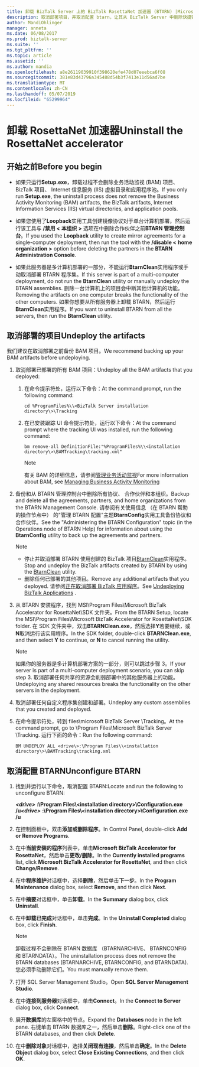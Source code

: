 ```yaml
---
title: 卸载 BizTalk Server 上的 BizTalk RosettaNet 加速器 (BTARN) |Microsoft Docs"
description: 取消部署项目，并取消配置 btarn，让其从 BizTalk Server 中删除快捷键
author: MandiOhlinger
manager: anneta
ms.date: 06/08/2017
ms.prod: biztalk-server
ms.suite: ''
ms.tgt_pltfrm: ''
ms.topic: article
ms.assetid: ''
ms.author: mandia
ms.openlocfilehash: a8e26119039910f398620efe478d07eeebca6f08
ms.sourcegitcommit: 381e83d43796a345488d54b3f7413e11d56ad7be
ms.translationtype: MT
ms.contentlocale: zh-CN
ms.lasthandoff: 05/07/2019
ms.locfileid: "65299964"
---
```

# <a name="uninstall-the-rosettanet-accelerator"></a><span data-ttu-id="f8451-103">卸载 RosettaNet 加速器</span><span class="sxs-lookup"><span data-stu-id="f8451-103">Uninstall the RosettaNet accelerator</span></span>

## <a name="before-you-begin"></a><span data-ttu-id="f8451-104">开始之前</span><span class="sxs-lookup"><span data-stu-id="f8451-104">Before you begin</span></span>
  
* <span data-ttu-id="f8451-105">如果只运行**Setup.exe**，卸载过程不会删除业务活动监视 (BAM) 项目、 BizTalk 项目、 Internet 信息服务 (IIS) 虚拟目录和应用程序池。</span><span class="sxs-lookup"><span data-stu-id="f8451-105">If you only run **Setup.exe**, the uninstall process does not remove the Business Activity Monitoring (BAM) artifacts, the BizTalk artifacts, Internet Information Services (IIS) virtual directories, and application pools.</span></span>  
  
* <span data-ttu-id="f8451-106">如果您使用了**Loopback**实用工具创建镜像协议对于单台计算机部署，然后运行该工具与 **/禁用 <** **本组织** **>** 选项在中删除合作伙伴之前**BTARN 管理控制台**。</span><span class="sxs-lookup"><span data-stu-id="f8451-106">If you used the **Loopback** utility to create mirror agreements for a single-computer deployment, then run the tool with the **/disable <** **home organization** **>** option before deleting the partners in the **BTARN Administration Console**.</span></span>  
  
* <span data-ttu-id="f8451-107">如果此服务器是多计算机部署的一部分，不能运行**BtarnClean**实用程序或手动取消部署 BTARN 程序集。</span><span class="sxs-lookup"><span data-stu-id="f8451-107">If this server is part of a multi-computer deployment, do not run the **BtarnClean** utility or manually undeploy the BTARN assemblies.</span></span> <span data-ttu-id="f8451-108">删除一台计算机上的项目会中断其他计算机的功能。</span><span class="sxs-lookup"><span data-stu-id="f8451-108">Removing the artifacts on one computer breaks the functionality of the other computers.</span></span>  <span data-ttu-id="f8451-109">如果你想要从所有服务器上卸载 BTARN，然后运行**BtarnClean**实用程序。</span><span class="sxs-lookup"><span data-stu-id="f8451-109">If you want to uninstall BTARN from all the servers, then run the **BtarnClean** utility.</span></span> 

  
## <a name="undeploy-the-artifacts"></a><span data-ttu-id="f8451-110">取消部署的项目</span><span class="sxs-lookup"><span data-stu-id="f8451-110">Undeploy the artifacts</span></span>  

<span data-ttu-id="f8451-111">我们建议在取消部署之前备份 BAM 项目。</span><span class="sxs-lookup"><span data-stu-id="f8451-111">We recommend backing up your BAM artifacts before undeploying.</span></span> 

1. <span data-ttu-id="f8451-112">取消部署已部署的所有 BAM 项目：</span><span class="sxs-lookup"><span data-stu-id="f8451-112">Undeploy all the BAM artifacts that you deployed:</span></span>  
  
    1.  <span data-ttu-id="f8451-113">在命令提示符处，运行以下命令：</span><span class="sxs-lookup"><span data-stu-id="f8451-113">At the command prompt, run the following command:</span></span>  
  
         ```cd %ProgramFiles%\\<BizTalk Server installation directory\>\Tracking```
  
    2.  <span data-ttu-id="f8451-114">在已安装跟踪 UI 命令提示符处，运行以下命令：</span><span class="sxs-lookup"><span data-stu-id="f8451-114">At the command prompt where the tracking UI was installed, run the following command:</span></span>  
  
         ```bm remove-all DefinitionFile:"%ProgramFiles%\\<installation directory\>\BAMTracking\tracking.xml"```
  
        > [!NOTE]
        >  <span data-ttu-id="f8451-115">有关 BAM 的详细信息，请参阅[管理业务活动监视](../../core/managing-bam.md)</span><span class="sxs-lookup"><span data-stu-id="f8451-115">For more information about BAM, see [Managing Business Activity Monitoring](../../core/managing-bam.md)</span></span> 
  
2.  <span data-ttu-id="f8451-116">备份和从 BTARN 管理控制台中删除所有协议、 合作伙伴和本组织。</span><span class="sxs-lookup"><span data-stu-id="f8451-116">Backup and delete all the agreements, partners, and home organizations from the BTARN Management Console.</span></span> <span data-ttu-id="f8451-117">请参阅有关使用信息 （在 BTARN 帮助的操作节点中） 的"管理 BTARN 配置"主题**BtarnConfig**实用工具备份协议和合作伙伴。</span><span class="sxs-lookup"><span data-stu-id="f8451-117">See the "Administering the BTARN Configuration" topic (in the Operations node of BTARN Help) for information about using the **BtarnConfig** utility to back up the agreements and partners.</span></span>  
  
    > [!NOTE]
    >  * <span data-ttu-id="f8451-118">停止并取消部署 BTARN 使用创建的 BizTalk 项目[BtarnClean](btarnclean.md)实用程序。</span><span class="sxs-lookup"><span data-stu-id="f8451-118">Stop and undeploy the BizTalk artifacts created by BTARN by using the [BtarnClean](btarnclean.md) utility.</span></span>
    >  * <span data-ttu-id="f8451-119">删除任何已部署的其他项目。</span><span class="sxs-lookup"><span data-stu-id="f8451-119">Remove any additional artifacts that you deployed.</span></span> <span data-ttu-id="f8451-120">请参阅[正在取消部署 BizTalk 应用程序](../../core/undeploying-biztalk-applications.md)。</span><span class="sxs-lookup"><span data-stu-id="f8451-120">See [Undeploying BizTalk Applications](../../core/undeploying-biztalk-applications.md) .</span></span>
  
3.  <span data-ttu-id="f8451-121">从 BTARN 安装程序，找到 MSI\Program Files\Microsoft BizTalk Accelerator for RosettaNet\SDK 文件夹。</span><span class="sxs-lookup"><span data-stu-id="f8451-121">From the BTARN Setup, locate the MSI\Program Files\Microsoft BizTalk Accelerator for RosettaNet\SDK folder.</span></span> <span data-ttu-id="f8451-122">在 SDK 文件夹中，双击**BTARNClean.exe**，然后选择**Y**若要继续，或**N**取消运行该实用程序。</span><span class="sxs-lookup"><span data-stu-id="f8451-122">In the SDK folder, double-click **BTARNClean.exe**, and then select **Y** to continue, or **N** to cancel running the utility.</span></span>  
  
    > [!NOTE]
    >  <span data-ttu-id="f8451-123">如果你的服务器是多计算机部署方案的一部分，则可以跳过步骤 3。</span><span class="sxs-lookup"><span data-stu-id="f8451-123">If your server is part of a multi-computer deployment scenario, you can skip step 3.</span></span> <span data-ttu-id="f8451-124">取消部署任何共享的资源会削弱部署中的其他服务器上的功能。</span><span class="sxs-lookup"><span data-stu-id="f8451-124">Undeploying any shared resources breaks the functionality on the other servers in the deployment.</span></span>  
  
4.  <span data-ttu-id="f8451-125">取消部署任何自定义程序集创建和部署。</span><span class="sxs-lookup"><span data-stu-id="f8451-125">Undeploy any custom assemblies that you created and deployed.</span></span>  
  
5.  <span data-ttu-id="f8451-126">在命令提示符处，转到 files\microsoft BizTalk Server <your version>\Tracking。</span><span class="sxs-lookup"><span data-stu-id="f8451-126">At the command prompt, go to \Program Files\Microsoft BizTalk Server <your version>\Tracking.</span></span> <span data-ttu-id="f8451-127">运行下面的命令：</span><span class="sxs-lookup"><span data-stu-id="f8451-127">Run the following command:</span></span> 

    ```BM UNDEPLOY ALL <drive\>:\Program Files\\<installation directory\>\BAMTracking\tracking.xml```
  
## <a name="unconfigure-btarn"></a><span data-ttu-id="f8451-128">取消配置 BTARN</span><span class="sxs-lookup"><span data-stu-id="f8451-128">Unconfigure BTARN</span></span>
  
1.  <span data-ttu-id="f8451-129">找到并运行以下命令，取消配置 BTARN:</span><span class="sxs-lookup"><span data-stu-id="f8451-129">Locate and run the following to unconfigure BTARN:</span></span>  
  
     <span data-ttu-id="f8451-130">***<drive\>***  **:\Program Files\\<installation directory\>\Configuration.exe /u**</span><span class="sxs-lookup"><span data-stu-id="f8451-130">***<drive\>***  **:\Program Files\\<installation directory\>\Configuration.exe /u**</span></span>  
  
2.  <span data-ttu-id="f8451-131">在控制面板中，双击**添加或删除程序**。</span><span class="sxs-lookup"><span data-stu-id="f8451-131">In Control Panel, double-click **Add or Remove Programs**.</span></span>  
  
3.  <span data-ttu-id="f8451-132">在中**当前安装的程序**列表中，单击**Microsoft BizTalk Accelerator for RosettaNet**，然后单击**更改/删除**。</span><span class="sxs-lookup"><span data-stu-id="f8451-132">In the **Currently installed programs** list, click **Microsoft BizTalk Accelerator for RosettaNet**, and then click **Change/Remove**.</span></span>  
  
4.  <span data-ttu-id="f8451-133">在中**程序维护**对话框中，选择**删除**，然后单击**下一步**。</span><span class="sxs-lookup"><span data-stu-id="f8451-133">In the **Program Maintenance** dialog box, select **Remove**, and then click **Next**.</span></span>  
  
5.  <span data-ttu-id="f8451-134">在中**摘要**对话框中，单击**卸载**。</span><span class="sxs-lookup"><span data-stu-id="f8451-134">In the **Summary** dialog box, click **Uninstall**.</span></span>  
  
6.  <span data-ttu-id="f8451-135">在中**卸载已完成**对话框中，单击**完成**。</span><span class="sxs-lookup"><span data-stu-id="f8451-135">In the **Uninstall Completed** dialog box, click **Finish**.</span></span>  
  
    > [!NOTE]
    >  <span data-ttu-id="f8451-136">卸载过程不会删除在 BTARN 数据库 （BTARNARCHIVE、 BTARNCONFIG 和 BTARNDATA）。</span><span class="sxs-lookup"><span data-stu-id="f8451-136">The uninstallation process does not remove the BTARN databases (BTARNARCHIVE, BTARNCONFIG, and BTARNDATA).</span></span> <span data-ttu-id="f8451-137">您必须手动删除它们。</span><span class="sxs-lookup"><span data-stu-id="f8451-137">You must manually remove them.</span></span>  
  
7.  <span data-ttu-id="f8451-138">打开 SQL Server Management Studio。</span><span class="sxs-lookup"><span data-stu-id="f8451-138">Open **SQL Server Management Studio**.</span></span>  
  
8.  <span data-ttu-id="f8451-139">在中**连接到服务器**对话框中，单击**Connect**。</span><span class="sxs-lookup"><span data-stu-id="f8451-139">In the **Connect to Server** dialog box, click **Connect**.</span></span>  
  
9. <span data-ttu-id="f8451-140">展开**数据库**的左窗格中的节点。</span><span class="sxs-lookup"><span data-stu-id="f8451-140">Expand the **Databases** node in the left pane.</span></span> <span data-ttu-id="f8451-141">右键单击 BTARN 数据库之一，然后单击**删除**。</span><span class="sxs-lookup"><span data-stu-id="f8451-141">Right-click one of the BTARN databases, and then click **Delete**.</span></span>  
  
10. <span data-ttu-id="f8451-142">在中**删除对象**对话框中，选择**关闭现有连接**，然后单击**确定**。</span><span class="sxs-lookup"><span data-stu-id="f8451-142">In the **Delete Object** dialog box, select **Close Existing Connections**, and then click **OK**.</span></span>  
  
